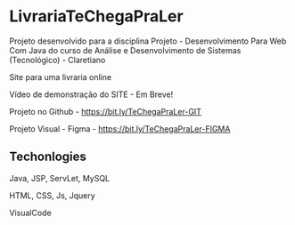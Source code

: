 # LivrariaTeChegaPraLer

Projeto desenvolvido para a disciplina Projeto - Desenvolvimento Para Web Com Java do curso de Análise e Desenvolvimento de Sistemas (Tecnológico) - Claretiano

Site para uma livraria online

Vídeo de demonstração do SITE - Em Breve!

Projeto no Github - https://bit.ly/TeChegaPraLer-GIT

Projeto Visual - Figma - https://bit.ly/TeChegaPraLer-FIGMA


## Techonlogies
Java, JSP, ServLet, MySQL

HTML, CSS, Js, Jquery

VisualCode
